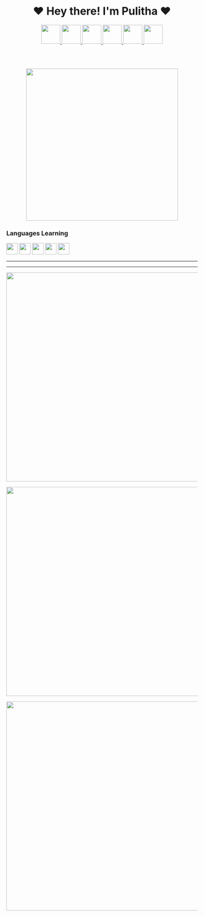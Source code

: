 <h1 align="center"><b>❤️ Hey there! I'm Pulitha  ❤️</b></h1>

<p align="center">
 <a href="https://github.com/Pulithasethnindu alt="made-with-python"> <img src="https://github.com/souvikguria98/souvikguria98/blob/master/Hi.gif"width="50" /></a><a href="https://github.com/Pulithasethnindu alt="made-with-python"> <img src="https://github.com/souvikguria98/souvikguria98/blob/master/Hi.gif"width="50" /></a><a href="https://github.com/Pulithasethnindu alt="made-with-python"> <img src="https://github.com/souvikguria98/souvikguria98/blob/master/Hi.gif"width="50" /></a><a href="https://github.com/Pulithasethnindu alt="made-with-python"> <img src="https://github.com/souvikguria98/souvikguria98/blob/master/Hi.gif"width="50" /></a><a href="https://github.com/Pulithasethnindu alt="made-with-python"> <img src="https://github.com/souvikguria98/souvikguria98/blob/master/Hi.gif"width="50" /></a><a href="https://github.com/Pulithasethnindu alt="made-with-python"> <img src="https://github.com/souvikguria98/souvikguria98/blob/master/Hi.gif"width="50" /></a>
</p>


<br><br>

<p align="center"><a href="https://github.com/Pulithasethnindu"><img src="https://i.ibb.co/54ZG2ts/ee26578f36f6.jpg" width="400"></a></p>







<h3 align="left">Languages Learning</h3>
<!-- programming langs i work-->
<p align="left">
<a href="https://github.com/Pulithasethnindu"><img src="https://i.ibb.co/g6xRn5j/ebb6af261fc4.png" width="30px" height="30px"/></a>
<a href="https://github.com/Pulithasethnindu"><img src="https://i.ibb.co/fxdjzm3/651b38bc8ab6.png" width="30px" height="30px"/></a>
<a href="https://github.com/Pulithasethnindu"><img src="https://i.ibb.co/SfjbmYJ/d007afb6b40e.png" width="30px" height="30px"/></a>
<a href="https://github.com/Pulithasethnindu"><img src="https://i.ibb.co/4snFd5N/6cfd03aa4894.png" width="30px" height="30px"/></a>
<a href="https://github.com/Pulithasethnindu"><img src="https://i.ibb.co/4W2GHjM/4a7d2d39ab90.png" width="30px" height="30px"/></a>
 



---
 ___
 








<p align="center">
  <a href="https://github.com/Pulithasethnindu"><img width="550" src="https://github-readme-stats.vercel.app/api?username=Pulithasethnindu&show_icons=true&theme=chartreuse-dark&&icon_color=0000e6&title_color=00ff00&bg_color=000000&text_color=ffffff&include_all_commits=true&count_private=true&disable_animations=false&custom_title=About+✬Pulitha Sethnindu✬+'s+GitHub+Profile"></a>
</p>

<p align="center">
  <a href="https://github.com/Pulithasethnindu"><img width="550" src="https://github-readme-stats.vercel.app/api/top-langs/?username=ravindu01manoj&layout=compact&show_icons=true&theme=chartreuse-dark&&icon_color=0000e6&title_color=00ff00&bg_color=000000&text_color=ffffff&langs_count=20&disable_animations=false"></a>
</p>
<p align="center">
  <a href="https://github.com/Pulithasethnindu"><img width="550" src="https://github-readme-streak-stats.herokuapp.com/?user=ravindu01manoj&theme=chartreuse-dark&&icon_color=0000e6&title_color=00ff00&bg_color=000000&text_color=ffffff&include_all_commits=true&count_private=true&disable_animations=false"></a>
</p>
